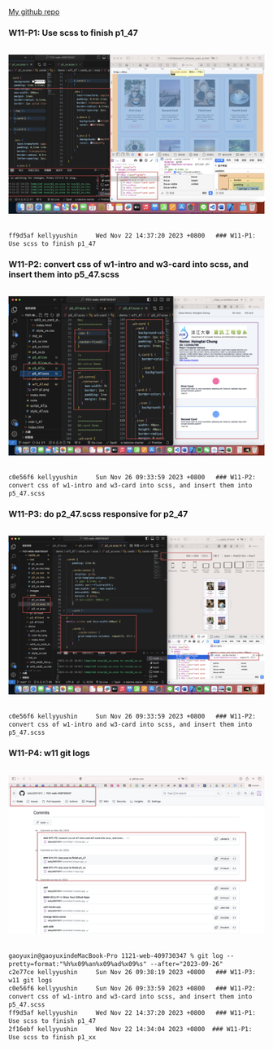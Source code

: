 [My github repo](https://github.com/kelly20011011/1121-web-409730347.git)

 ### W11-P1: Use scss to finish p1_47
 
![](w11-p1.png)
 
```
ff9d5af kellyyushin     Wed Nov 22 14:37:20 2023 +0800   ### W11-P1: Use scss to finish p1_47
```
 ### W11-P2: convert css of w1-intro and w3-card into scss, and insert them into p5_47.scss 
 
![](w11-p2.png)
 
```
c0e56f6 kellyyushin     Sun Nov 26 09:33:59 2023 +0800   ### W11-P2: convert css of w1-intro and w3-card into scss, and insert them into p5_47.scss
```
 ### W11-P3: do p2_47.scss responsive for p2_47
 
![](w11-p3.png)
 
```
c0e56f6 kellyyushin     Sun Nov 26 09:33:59 2023 +0800   ### W11-P2: convert css of w1-intro and w3-card into scss, and insert them into p5_47.scss
```
 ### W11-P4: w11 git logs
 
![](w11-p4.png)
 
```
gaoyuxin@gaoyuxindeMacBook-Pro 1121-web-409730347 % git log --pretty=format:"%h%x09%an%x09%ad%x09%s" --after="2023-09-26"
c2e77ce kellyyushin     Sun Nov 26 09:38:19 2023 +0800   ### W11-P3: w11 git logs
c0e56f6 kellyyushin     Sun Nov 26 09:33:59 2023 +0800   ### W11-P2: convert css of w1-intro and w3-card into scss, and insert them into p5_47.scss
ff9d5af kellyyushin     Wed Nov 22 14:37:20 2023 +0800   ### W11-P1: Use scss to finish p1_47
2f16ebf kellyyushin     Wed Nov 22 14:34:04 2023 +0800  ### W11-P1: Use scss to finish p1_xx
```